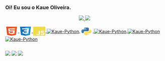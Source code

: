 ### Oi! Eu sou o Kaue Oliveira.

<div align="center">
  <a href="https://github.com/eu-kaueoliveira">
  <img height="180em" src="https://github-readme-stats.vercel.app/api?username=eu-kaueoliveira&show_icons=true&theme=dark&include_all_commits=true&count_private=true"/>
  
  <img height="180em" src="https://github-readme-stats.vercel.app/api/top-langs/?username=eu-kaueoliveira&layout=compact&langs_count=7&theme=dark"/>
</div>
<div style="display: inline_block"><br>
  <img align="center" alt="Kaue-HTML" height="30" width="40" src="https://raw.githubusercontent.com/devicons/devicon/master/icons/html5/html5-original.svg">
  <img align="center" alt="Kaue-CSS" height="30" width="40" src="https://raw.githubusercontent.com/devicons/devicon/master/icons/css3/css3-original.svg">
  <img align="center" alt="Kaue-Js" height="30" width="40" src="https://raw.githubusercontent.com/devicons/devicon/master/icons/javascript/javascript-plain.svg">
  <img align="center" alt="Kaue-Python" height="30" width="40" src="https://cdn.jsdelivr.net/gh/devicons/devicon/icons/nodejs/nodejs-original.svg"/>
  <img align="center" alt="Kaue-Python" height="30" width="40" src="https://raw.githubusercontent.com/devicons/devicon/master/icons/python/python-original.svg">
  <img align="center" alt="Kaue-Python" height="30" width="40" src="https://cdn.jsdelivr.net/gh/devicons/devicon/icons/mysql/mysql-original.svg"/>
  <img align="center" alt="Kaue-Python" height="30" width="40" src="https://cdn.jsdelivr.net/gh/devicons/devicon/icons/firebase/firebase-plain.svg"/>
  <img align="center" alt="Kaue-Python" height="30" width="40" src="https://cdn.jsdelivr.net/gh/devicons/devicon/icons/java/java-original.svg" />
<div>

##

  <a href="https://www.instagram.com/sir_oliv3r/" target="_blank"><img src="https://img.shields.io/badge/-Instagram-%23E4405F?style=for-the-badge&logo=instagram&logoColor=white" target="_blank"></a>
  <a href="https://www.linkedin.com/in/kaue-silva-oliveira/" target="_blank"><img src="https://img.shields.io/badge/-LinkedIn-%230077B5?style=for-the-badge&logo=linkedin&logoColor=white" target="_blank"></a>
  <a href="https://discord.com/channels/Kauezera#8923" target="_blank"><img src="https://img.shields.io/badge/Discord-7289DA?style=for-the-badge&logo=discord&logoColor=white"  target="_blank"></a>

</div>
